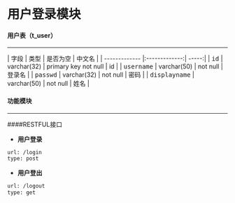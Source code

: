 用户登录模块
===================
#### <i class="icon-file"></i>用户表（t_user）
-------------
| 字段        | 类型           | 是否为空  | 中文名  |
| ------------- |:-------------:| -----:|
| <kbd>id</kbd>      | varchar(32) | primary key not null |	id |
| <kbd>username</kbd>      | varchar(50)      |   not null |   登录名 |
| <kbd>passwd</kbd> | varchar(32)      |    not null |    密码 |
| <kbd>displayname</kbd> | varchar(50)      |    not null |    姓名 |

#### <i class="icon-cog"></i>功能模块
-------------
####RESTFUL接口
* **用户登录**
```sh
url: /login
type: post
```
* **用户登出**
```sh
url: /logout
type: get
```